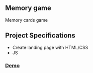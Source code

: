 ## Memory game

Memory cards game

## Project Specifications

- Create landing page with HTML/CSS
- JS 

<h3><a href="https://starchitect-memory-game.netlify.app/">Demo</a></h3>
